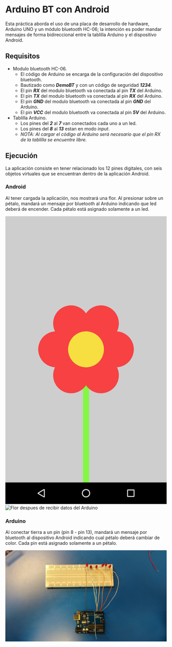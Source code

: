 # Arduino BT con Android

Esta práctica aborda el uso de una placa de desarrollo de hardware, Arduino UNO y un módulo bluetooth HC-06; la intención es poder mandar mensajes de forma bidireccional entre la tablilla Arduino y el dispositivo Android.

## Requisitos

- Modulo bluetooth HC-06.
    - El código de Arduino se encarga de la configuración del dispositivo bluetooth.
    - Bautizado como ***DemoBT*** y con un código de seguridad ***1234***.
    - El pin ***RX*** del modulo bluetooth va conectada al pin ***TX*** del Arduino.
    - El pin ***TX*** del modulo bluetooth va conectada al pin ***RX*** del Arduino.
    - El pin ***GND*** del modulo bluetooth va conectada al pin ***GND*** del Arduino.
    - El pin ***VCC*** del modulo bluetooth va conectada al pin ***5V*** del Arduino.
- Tablilla Arduino.
    - Los pines del ***2*** al ***7*** van conectados cada uno a un led.
    - Los pines del ***8*** al ***13*** estan en modo _input_.
    - _NOTA: Al cargar el código al Arduino será necesario que el pin RX de la tablilla se encuentre libre._

## Ejecución

La aplicación consiste en tener relacionado los 12 pines digitales, con seis objetos virtuales que se encuentran dentro de la aplicación Android.

### Android

Al tener cargada la aplicación, nos mostrará una flor. Al presionar sobre un pétalo, mandará un mensaje por bluetooth al Arduino indicando que led deberá de encender. Cada pétalo está asignado solamente a un led.

!["Estado normal de la flor"](imgs/flor-normal.png)
![Flor despues de recibir datos del Arduino](imgs/flor-aleterada.png)

### Arduino

Al conectar tierra a un pin (pin 8 - pin 13), mandará un mensaje por bluetooth al dispositivo Android indicando cual pétalo deberá cambiar de color. Cada pin está asignado solamente a un pétalo.

!["Configuración del Arduino"](imgs/arduino.jpg)
